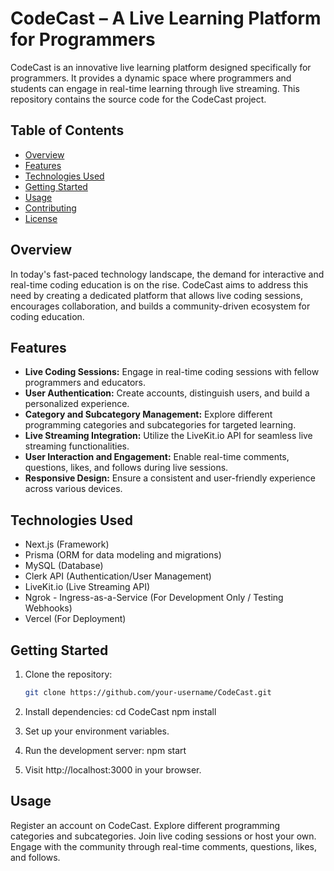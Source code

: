 # CodeCast – A Live Learning Platform for Programmers

CodeCast is an innovative live learning platform designed specifically for programmers. It provides a dynamic space where programmers and students can engage in real-time learning through live streaming. This repository contains the source code for the CodeCast project.

## Table of Contents

- [Overview](#overview)
- [Features](#features)
- [Technologies Used](#technologies-used)
- [Getting Started](#getting-started)
- [Usage](#usage)
- [Contributing](#contributing)
- [License](#license)

## Overview

In today's fast-paced technology landscape, the demand for interactive and real-time coding education is on the rise. CodeCast aims to address this need by creating a dedicated platform that allows live coding sessions, encourages collaboration, and builds a community-driven ecosystem for coding education.

## Features

- **Live Coding Sessions:** Engage in real-time coding sessions with fellow programmers and educators.
- **User Authentication:** Create accounts, distinguish users, and build a personalized experience.
- **Category and Subcategory Management:** Explore different programming categories and subcategories for targeted learning.
- **Live Streaming Integration:** Utilize the LiveKit.io API for seamless live streaming functionalities.
- **User Interaction and Engagement:** Enable real-time comments, questions, likes, and follows during live sessions.
- **Responsive Design:** Ensure a consistent and user-friendly experience across various devices.

## Technologies Used

- Next.js (Framework)
- Prisma (ORM for data modeling and migrations)
- MySQL (Database)
- Clerk API (Authentication/User Management)
- LiveKit.io (Live Streaming API)
- Ngrok - Ingress-as-a-Service (For Development Only / Testing Webhooks)
- Vercel (For Deployment)

## Getting Started

1. Clone the repository:

   ```bash
   git clone https://github.com/your-username/CodeCast.git
2. Install dependencies:
cd CodeCast
npm install

3. Set up your environment variables.

4. Run the development server:
npm start

5. Visit http://localhost:3000 in your browser.

## Usage
Register an account on CodeCast.
Explore different programming categories and subcategories.
Join live coding sessions or host your own.
Engage with the community through real-time comments, questions, likes, and follows.
